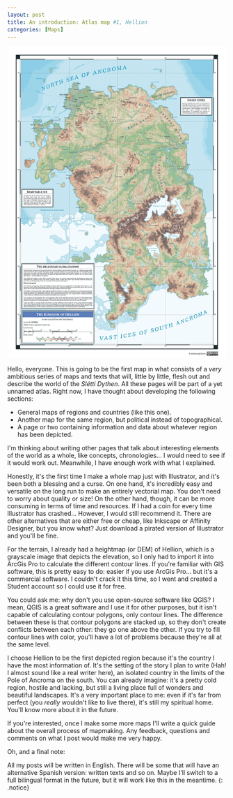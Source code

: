 ```yaml
---
layout: post
title: An introduction: Atlas map #1, Hellion
categories: [Maps]
---
```

![Click here to see the map.](https://raw.githubusercontent.com/skalimoi/skalimoi.github.io/master/_assets/MAP-1.jpg)

Hello, everyone. This is going to be the first map in what consists of a *very* ambitious series of maps and texts that will, little by little, flesh out and describe the world of the *Slétti Dythen*. All these pages will be part of a yet unnamed atlas. Right now, I have thought about developing the following sections:

- General maps of regions and countries (like this one).
- Another map for the same region, but political instead of topographical.
- A page or two containing information and data about whatever region has been depicted.

I'm thinking about writing other pages that talk about interesting elements of the world as a whole, like concepts, chronologies... I would need to see if it would work out. Meanwhile, I have enough work with what I explained.

Honestly, it's the first time I make a whole map just with Illustrator, and it's been both a blessing and a curse. On one hand, it's incredibly easy and versatile on the long run to make an entirely vectorial map. You don't need to worry about quality or size! On the other hand, though, it can be more consuming in terms of time and resources. If I had a coin for every time Illustrator has crashed... However, I would still recommend it. There are other alternatives that are either free or cheap, like Inkscape or Affinity Designer, but you know what? Just download a pirated version of Illustrator and you'll be fine.

For the terrain, I already had a heightmap (or DEM) of Hellion, which is a grayscale image that depicts the elevation, so I only had to import it into ArcGis Pro to calculate the different contour lines. If you're familiar with GIS software, this is pretty easy to do: easier if you use ArcGis Pro... but it's a commercial software. I couldn't crack it this time, so I went and created a Student account so I could use it for free. 

You could ask me: why don't you use open-source software like QGIS? I mean, QGIS is a great software and I use it for other purposes, but it isn't capable of calculating contour polygons, only contour lines. The difference between these is that contour polygons are stacked up, so they don't create conflicts between each other: they go one above the other. If you try to fill contour lines with color, you'll have a lot of problems because they're all at the same level.

I choose Hellion to be the first depicted region because it's the country I have the most information of. It's the setting of the story I plan to write (Hah! I almost sound like a real writer here), an isolated country in the limits of the Pole of Ancroma on the south. You can already imagine: it's a pretty cold region, hostile and lacking, but still a living place full of wonders and beautiful landscapes. It's a very important place to me: even if it's far from perfect (you *really* wouldn't like to live there), it's still my spiritual home. You'll know more about it in the future.

If you're interested, once I make some more maps I'll write a quick guide about the overall process of mapmaking. Any feedback, questions and comments on what I post would make me very happy.

Oh, and a final note:

All my posts will be written in English. There will be some that will have an alternative Spanish version: written texts and so on. Maybe I'll switch to a full bilingual format in the future, but it will work like this in the meantime.
{: .notice}

